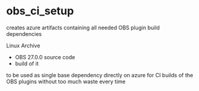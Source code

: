 # obs_ci_setup

creates azure artifacts containing all needed OBS plugin build dependencies

Linux Archive
* OBS 27.0.0 source code
* build of it 

to be used as single base dependency directly on azure for CI builds of the OBS plugins without too much waste every time


